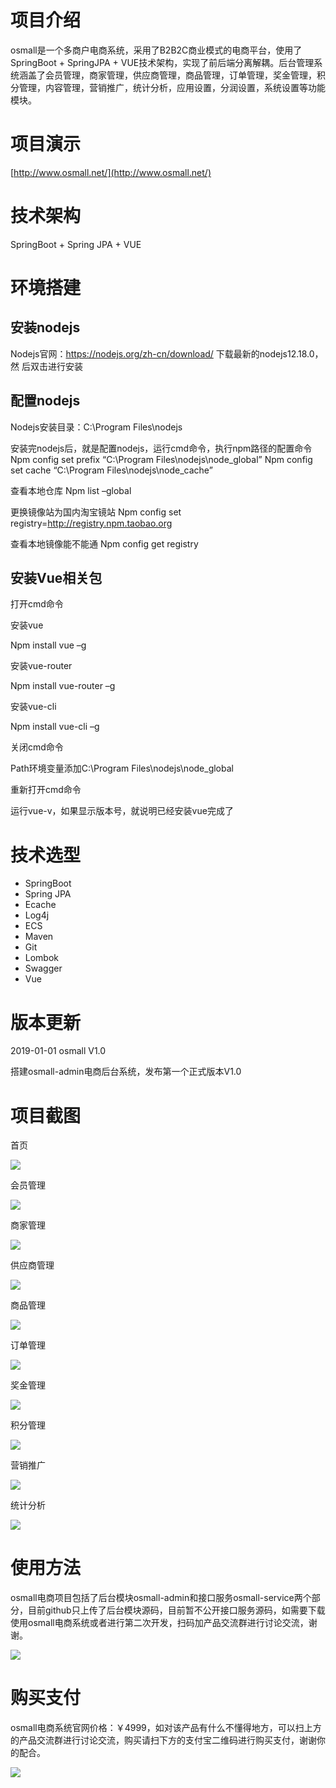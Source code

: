 
# 项目介绍

osmall是一个多商户电商系统，采用了B2B2C商业模式的电商平台，使用了SpringBoot + SpringJPA + VUE技术架构，实现了前后端分离解耦。后台管理系统涵盖了会员管理，商家管理，供应商管理，商品管理，订单管理，奖金管理，积分管理，内容管理，营销推广，统计分析，应用设置，分润设置，系统设置等功能模块。

# 项目演示

[http://www.osmall.net/](http://www.osmall.net/)


# 技术架构

SpringBoot + Spring JPA + VUE 


# 环境搭建
## 安装nodejs
Nodejs官网：https://nodejs.org/zh-cn/download/ 下载最新的nodejs12.18.0，然
后双击进行安装

## 配置nodejs
Nodejs安装目录：C:\Program Files\nodejs

安装完nodejs后，就是配置nodejs，运行cmd命令，执行npm路径的配置命令
Npm config set prefix “C:\Program Files\nodejs\node_global”
Npm config set cache “C:\Program Files\nodejs\node_cache”

查看本地仓库
Npm list –global

更换镜像站为国内淘宝镜站
Npm config set registry=http://registry.npm.taobao.org

查看本地镜像能不能通
Npm config get registry

## 安装Vue相关包

打开cmd命令

安装vue

Npm install vue –g 

安装vue-router

Npm install vue-router –g

安装vue-cli

Npm install vue-cli –g

关闭cmd命令

Path环境变量添加C:\Program Files\nodejs\node_global

重新打开cmd命令

运行vue-v，如果显示版本号，就说明已经安装vue完成了


# 技术选型

- SpringBoot 	
- Spring JPA 	
- Ecache	    
- Log4j	        
- ECS	        
- Maven	        
- Git	        
- Lombok	    
- Swagger	    
- Vue	        

# 版本更新

2019-01-01  osmall V1.0

搭建osmall-admin电商后台系统，发布第一个正式版本V1.0


# 项目截图

首页

![](https://github.com/ittws/osmall-admin/raw/master/img_storge/2020-06-16T13-22-39.582Z.png)

会员管理

![](https://github.com/ittws/osmall-admin/raw/master/img_storge/2020-06-16T13-19-55.051Z.png)

商家管理

![](https://github.com/ittws/osmall-admin/raw/master/img_storge/2020-06-16T13-20-09.152Z.png)

供应商管理

![](https://github.com/ittws/osmall-admin/raw/master/img_storge/2020-06-16T13-20-30.053Z.png)

商品管理

![](https://github.com/ittws/osmall-admin/raw/master/img_storge/2020-06-16T13-20-45.891Z.png)

订单管理

![](https://github.com/ittws/osmall-admin/raw/master/img_storge/2020-06-16T13-20-58.484Z.png)

奖金管理

![](https://github.com/ittws/osmall-admin/raw/master/img_storge/2020-06-16T13-21-10.702Z.png)

积分管理

![](https://github.com/ittws/osmall-admin/raw/master/img_storge/2020-06-16T13-21-25.437Z.png)

营销推广

![](https://github.com/ittws/osmall-admin/raw/master/img_storge/2020-06-16T13-21-59.976Z.png)

统计分析

![](https://github.com/ittws/osmall-admin/raw/master/img_storge/2020-06-16T13-22-12.257Z.png)

# 使用方法
osmall电商项目包括了后台模块osmall-admin和接口服务osmall-service两个部分，目前github只上传了后台模块源码，目前暂不公开接口服务源码，如需要下载使用osmall电商系统或者进行第二次开发，扫码加产品交流群进行讨论交流，谢谢。

![](https://github.com/ittws/osmall-admin/raw/master/img_storge/IMG_20200617_154028.png)

# 购买支付
osmall电商系统官网价格：￥4999，如对该产品有什么不懂得地方，可以扫上方的产品交流群进行讨论交流，购买请扫下方的支付宝二维码进行购买支付，谢谢你的配合。

![](https://github.com/ittws/osmall-admin/raw/master/img_storge/IMG_20200617_154029.jpg)



